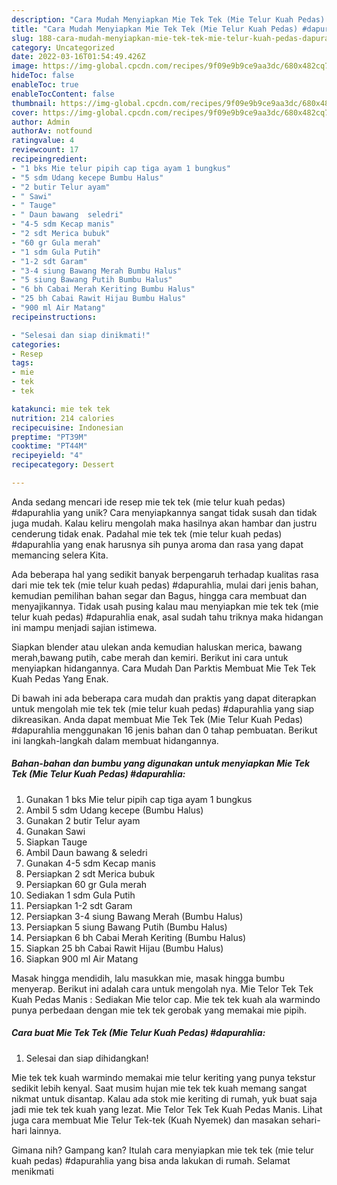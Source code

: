 ```yaml
---
description: "Cara Mudah Menyiapkan Mie Tek Tek (Mie Telur Kuah Pedas) #dapurahlia yang Lezat Sekali"
title: "Cara Mudah Menyiapkan Mie Tek Tek (Mie Telur Kuah Pedas) #dapurahlia yang Lezat Sekali"
slug: 188-cara-mudah-menyiapkan-mie-tek-tek-mie-telur-kuah-pedas-dapurahlia-yang-lezat-sekali
category: Uncategorized
date: 2022-03-16T01:54:49.426Z
image: https://img-global.cpcdn.com/recipes/9f09e9b9ce9aa3dc/680x482cq70/mie-tek-tek-mie-telur-kuah-pedas-dapurahlia-foto-resep-utama.jpg
hideToc: false
enableToc: true
enableTocContent: false
thumbnail: https://img-global.cpcdn.com/recipes/9f09e9b9ce9aa3dc/680x482cq70/mie-tek-tek-mie-telur-kuah-pedas-dapurahlia-foto-resep-utama.jpg
cover: https://img-global.cpcdn.com/recipes/9f09e9b9ce9aa3dc/680x482cq70/mie-tek-tek-mie-telur-kuah-pedas-dapurahlia-foto-resep-utama.jpg
author: Admin
authorAv: notfound
ratingvalue: 4
reviewcount: 17
recipeingredient:
- "1 bks Mie telur pipih cap tiga ayam 1 bungkus"
- "5 sdm Udang kecepe Bumbu Halus"
- "2 butir Telur ayam"
- " Sawi"
- " Tauge"
- " Daun bawang  seledri"
- "4-5 sdm Kecap manis"
- "2 sdt Merica bubuk"
- "60 gr Gula merah"
- "1 sdm Gula Putih"
- "1-2 sdt Garam"
- "3-4 siung Bawang Merah Bumbu Halus"
- "5 siung Bawang Putih Bumbu Halus"
- "6 bh Cabai Merah Keriting Bumbu Halus"
- "25 bh Cabai Rawit Hijau Bumbu Halus"
- "900 ml Air Matang"
recipeinstructions:

- "Selesai dan siap dinikmati!"
categories:
- Resep
tags:
- mie
- tek
- tek

katakunci: mie tek tek 
nutrition: 214 calories
recipecuisine: Indonesian
preptime: "PT39M"
cooktime: "PT44M"
recipeyield: "4"
recipecategory: Dessert

---
```





Anda sedang mencari ide resep mie tek tek (mie telur kuah pedas) #dapurahlia yang unik? Cara menyiapkannya sangat tidak susah dan tidak juga mudah. Kalau keliru mengolah maka hasilnya akan hambar dan justru cenderung tidak enak. Padahal mie tek tek (mie telur kuah pedas) #dapurahlia yang enak harusnya sih punya aroma dan rasa yang dapat memancing selera Kita.





Ada beberapa hal yang sedikit banyak berpengaruh terhadap kualitas rasa dari mie tek tek (mie telur kuah pedas) #dapurahlia, mulai dari jenis bahan, kemudian pemilihan bahan segar dan Bagus, hingga cara membuat dan menyajikannya. Tidak usah pusing kalau mau menyiapkan mie tek tek (mie telur kuah pedas) #dapurahlia enak,      asal sudah tahu triknya maka hidangan ini mampu menjadi sajian istimewa.














Siapkan blender atau ulekan anda kemudian haluskan merica, bawang merah,bawang putih, cabe merah dan kemiri. Berikut ini cara untuk menyiapkan hidangannya. Cara Mudah Dan Parktis Membuat Mie Tek Tek Kuah Pedas Yang Enak.






Di bawah ini ada beberapa cara mudah dan praktis yang dapat diterapkan untuk mengolah mie tek tek (mie telur kuah pedas) #dapurahlia yang siap dikreasikan. Anda dapat membuat Mie Tek Tek (Mie Telur Kuah Pedas) #dapurahlia menggunakan 16 jenis bahan dan 0 tahap pembuatan. Berikut ini langkah-langkah dalam membuat hidangannya.

<!--inarticleads1-->

##### Bahan-bahan dan bumbu yang digunakan untuk menyiapkan Mie Tek Tek (Mie Telur Kuah Pedas) #dapurahlia:

1. Gunakan 1 bks Mie telur pipih cap tiga ayam 1 bungkus
1. Ambil 5 sdm Udang kecepe (Bumbu Halus)
1. Gunakan 2 butir Telur ayam
1. Gunakan  Sawi
1. Siapkan  Tauge
1. Ambil  Daun bawang &amp; seledri
1. Gunakan 4-5 sdm Kecap manis
1. Persiapkan 2 sdt Merica bubuk
1. Persiapkan 60 gr Gula merah
1. Sediakan 1 sdm Gula Putih
1. Persiapkan 1-2 sdt Garam
1. Persiapkan 3-4 siung Bawang Merah (Bumbu Halus)
1. Persiapkan 5 siung Bawang Putih (Bumbu Halus)
1. Persiapkan 6 bh Cabai Merah Keriting (Bumbu Halus)
1. Siapkan 25 bh Cabai Rawit Hijau (Bumbu Halus)
1. Siapkan 900 ml Air Matang


Masak hingga mendidih, lalu masukkan mie, masak hingga bumbu menyerap. Berikut ini adalah cara untuk mengolah nya. Mie Telor Tek Tek Kuah Pedas Manis : Sediakan Mie telor cap. Mie tek tek kuah ala warmindo punya perbedaan dengan mie tek tek gerobak yang memakai mie pipih. 

<!--inarticleads2-->

##### Cara buat Mie Tek Tek (Mie Telur Kuah Pedas) #dapurahlia:


1. Selesai dan siap dihidangkan!

Mie tek tek kuah warmindo memakai mie telur keriting yang punya tekstur sedikit lebih kenyal. Saat musim hujan mie tek tek kuah memang sangat nikmat untuk disantap. Kalau ada stok mie keriting di rumah, yuk buat saja jadi mie tek tek kuah yang lezat. Mie Telor Tek Tek Kuah Pedas Manis. Lihat juga cara membuat Mie Telur Tek-tek (Kuah Nyemek) dan masakan sehari-hari lainnya. 

Gimana nih? Gampang kan? Itulah cara menyiapkan mie tek tek (mie telur kuah pedas) #dapurahlia yang bisa anda lakukan di rumah. Selamat menikmati
